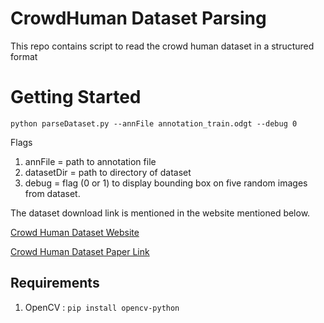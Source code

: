 # CrowdHuman Dataset Parsing
This repo contains script to read the crowd human dataset in a structured format

# Getting Started
```
python parseDataset.py --annFile annotation_train.odgt --debug 0
```
Flags 

1. annFile     = path to annotation file
2. datasetDir  = path to directory of dataset
3. debug       = flag (0 or 1) to display bounding box on five random images from dataset.

The dataset download link is mentioned in the website mentioned below.

[Crowd Human Dataset Website](https://www.crowdhuman.org/)

[Crowd Human Dataset Paper Link](https://arxiv.org/pdf/1805.00123.pdf)

## Requirements

1. OpenCV : ```pip install opencv-python```
